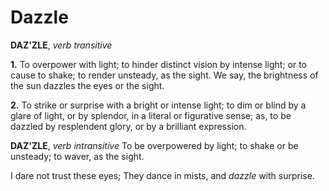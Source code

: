# Dazzle

**DAZ'ZLE**, _verb transitive_

**1.** To overpower with light; to hinder distinct vision by intense light; or to cause to shake; to render unsteady, as the sight. We say, the brightness of the sun dazzles the eyes or the sight.

**2.** To strike or surprise with a bright or intense light; to dim or blind by a glare of light, or by splendor, in a literal or figurative sense; as, to be dazzled by resplendent glory, or by a brilliant expression.

**DAZ'ZLE**, _verb intransitive_ To be overpowered by light; to shake or be unsteady; to waver, as the sight.

I dare not trust these eyes; They dance in mists, and _dazzle_ with surprise.